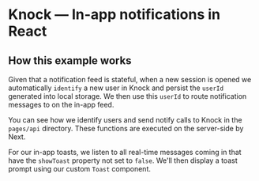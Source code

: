 # Knock — In-app notifications in React


## How this example works

Given that a notification feed is stateful, when a new session is opened we automatically `identify` a new user in Knock and persist the `userId` generated into local storage. We then use this `userId` to route notification messages to on the in-app feed.

You can see how we identify users and send notify calls to Knock in the `pages/api` directory. These functions are executed on the server-side by Next.

For our in-app toasts, we listen to all real-time messages coming in that have the `showToast` property not set to `false`. We'll then display a toast prompt using our custom `Toast` component.
